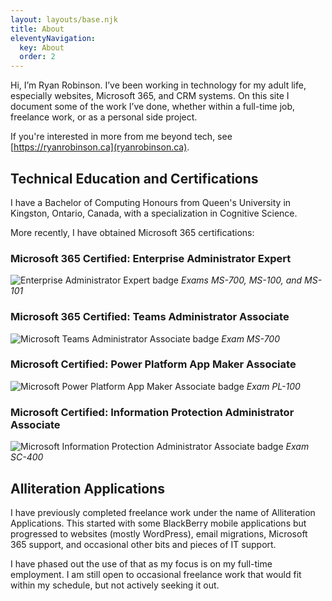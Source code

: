 ```yaml
---
layout: layouts/base.njk
title: About
eleventyNavigation:
  key: About
  order: 2
---
```


Hi, I’m Ryan Robinson. I’ve been working in technology for my adult life, especially websites, Microsoft 365, and CRM systems. On this site I document some of the work I’ve done, whether within a full-time job, freelance work, or as a personal side project.

If you're interested in more from me beyond tech, see [https://ryanrobinson.ca](ryanrobinson.ca).

## Technical Education and Certifications

I have a Bachelor of Computing Honours from Queen's University in Kingston, Ontario, Canada, with a specialization in Cognitive Science.

More recently, I have obtained Microsoft 365 certifications:

### Microsoft 365 Certified: Enterprise Administrator Expert

![Enterprise Administrator Expert badge](/img/microsoft-365-certified-enterprise-administrator-expert.png "Enterprise Administrator badge")
_Exams MS-700, MS-100, and MS-101_

### Microsoft 365 Certified: Teams Administrator Associate

![Microsoft Teams Administrator Associate badge](/img/microsoft-365-certified-teams-administrator-associate.png "Teams Administrator badge")
_Exam MS-700_

### Microsoft Certified: Power Platform App Maker Associate

![Microsoft Power Platform App Maker Associate badge](/img/microsoft-certified-power-platform-app-maker-associate.png "Power Platform App Maker badge")
_Exam PL-100_

### Microsoft Certified: Information Protection Administrator Associate

![Microsoft Information Protection Administrator Associate badge](/img/microsoft-certified-information-protection-administrator-associate.png "Information Protection Administrator badge")
_Exam SC-400_

## Alliteration Applications

I have previously completed freelance work under the name of Alliteration Applications. This started with some BlackBerry mobile applications but progressed to websites (mostly WordPress), email migrations, Microsoft 365 support, and occasional other bits and pieces of IT support.

I have phased out the use of that as my focus is on my full-time employment. I am still open to occasional freelance work that would fit within my schedule, but not actively seeking it out.
